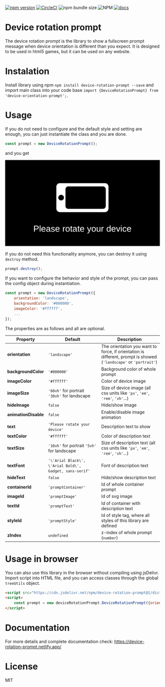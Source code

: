 [![npm version](https://badge.fury.io/js/device-rotation-prompt.svg)](https://badge.fury.io/js/device-rotation-prompt)
[![CircleCI](https://circleci.com/gh/Raiper34/device-rotation-prompt.svg?style=shield)](https://circleci.com/gh/Raiper34/device-rotation-prompt)
![npm bundle size](https://img.shields.io/bundlephobia/min/device-rotation-prompt)
![NPM](https://img.shields.io/npm/l/device-rotation-prompt)
[![docs](https://badgen.net/badge/docs/online/orange)](https://device-rotation-prompt.netlify.app)

# Device rotation prompt

The device rotation prompt is the library to show a fullscreen prompt message when device orientation is different than you expect.
It is designed to be used in html5 games, but it can be used on any website.

# Instalation
Install library using npm `npm install device-rotation-prompt --save` and import main class into your code base `import {DeviceRotationPrompt} from 'device-orientation-prompt';`.


# Usage
If you do not need to configure and the default style and setting are enough, you can just instantiate the class and you are done.
```javascript
const prompt = new DeviceRotationPrompt();
```
and you get

![Device rotation prompt demo](demo.gif)

If you do not need this functionality anymore, you can destroy it using `destroy` method.
```javascript
prompt.destroy();
```

If you want to configure the behavior and style of the prompt, you can pass the config object during instantiation.
```javascript
const prompt = new DeviceRotationPrompt({
    orientation: 'landscape',
    backgroundColor: '#000000',
    imageColor: '#ffffff',
    ...
});
```
The properties are as follows and all are optional.

| **Property** | Default                                                 | Description                                                                                                      |
|--------------|---------------------------------------------------------|------------------------------------------------------------------------------------------------------------------|
| **orientation**  | `'landscape'`                                           | The orientation you want to force, if orientation is different, prompt is showed (`'landscape'` or `'portrait'`) |
| **backgroundColor**  | `'#000000'`                                             | Background color of whole prompt                                                                                 |
| **imageColor**  | `'#ffffff'`                                             | Color of device image                                                                                            |
| **imageSize**  | `'60vh'` for portrait `'30vh'` for landscape                | Size of device image (all css units like `'px'`, `'em'`, `'rem'`, `'vh'`...)                                     |
| **hideImage**  | `false`                                                 | Hide/show image                                                                                                  |
| **animationDisable**  | `false`                                                 | Enable/disable image animation                                                                                   |
| **text**  | `'Please rotate your device'`                           | Description text to show                                                                                         |
| **textColor**  | `'#ffffff'`                                             | Color of description text                                                                                        |
| **textSize**  | `'10vh'` for portrait `'5vh'` for landscape                 | Size of description text (all css units like `'px'`, `'em'`, `'rem'`, `'vh'`...)                                                                                         |
| **textFont**  | `'\'Arial Black\', \'Arial Bold\', Gadget, sans-serif'` | Font of description text                                                                                         |
| **hideText**  | `false`                                                 | Hide/show description text                                                                                       |
| **containerId**  | `'promptContainer'`                                     | Id of whole container prompt                                                                                     |
| **imageId**  | `'promptImage'`                                         | Id of svg image                                                                                                  |
| **textId**  | `'promptText'`                                          | Id of container with description text                                                                            |
| **styleId**  | `'promptStyle'`                                         | Id of style tag, where all styles of this library are defined                                                    |
| **zIndex**  | `undefined`                                             | z-index of whole prompt (`number`)                                                                               |

# Usage in browser
You can also use this library in the browser without compiling using jsDelivr.
Import script into HTML file, and you can access classes through the global `treeUtils` object.
```html
<script src="https://cdn.jsdelivr.net/npm/device-rotation-prompt@1/dist/browser-bundle.min.js"></script>
<script>
    const prompt = new deviceRotationPrompt.DeviceRotationPrompt({orientation: 'landscape'});
</script>
```

# Documentation
For more details and complete documentation check: https://device-rotation-prompt.netlify.app/

# License
MIT